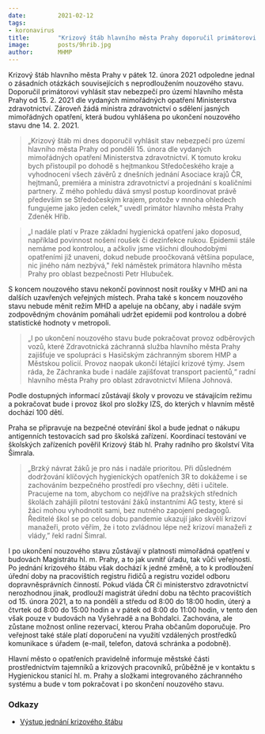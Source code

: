 ```yaml
---
date:         2021-02-12
tags:         
- koronavirus
title:        "Krizový štáb hlavního města Prahy doporučil primátorovi vyhlásit stav nebezpečí"
image: 	      posts/9hrib.jpg
author:       MHMP
---
```


Krizový štáb hlavního města Prahy v pátek 12. února 2021 odpoledne jednal o zásadních otázkách souvisejících s neprodloužením nouzového stavu. Doporučil primátorovi vyhlásit stav nebezpečí pro území hlavního města Prahy od 15. 2. 2021 dle vydaných mimořádných opatření Ministerstva zdravotnictví. Zároveň žádá ministra zdravotnictví o sdělení jasných mimořádných opatření, která budou vyhlášena po ukončení nouzového stavu dne 14. 2. 2021.

> „Krizový štáb mi dnes doporučil vyhlásit stav nebezpečí pro území hlavního města Prahy od pondělí 15. února dle vydaných mimořádných opatření Ministerstva zdravotnictví. K tomuto kroku bych přistoupil po dohodě s hejtmankou Středočeského kraje a vyhodnocení všech závěrů z dnešních jednání Asociace krajů ČR, hejtmanů, premiéra a ministra zdravotnictví a projednání s koaličními partnery. Z mého pohledu dává smysl postup koordinovat právě především se Středočeským krajem, protože v mnoha ohledech fungujeme jako jeden celek,” uvedl primátor hlavního města Prahy Zdeněk Hřib. 

> „I nadále platí v Praze základní hygienická opatření jako doposud, například povinnost nošení roušek či dezinfekce rukou. Epidemii stále nemáme pod kontrolou, a ačkoliv jsme všichni dlouhodobými opatřeními již unaveni, dokud nebude proočkovaná většina populace, nic jiného nám nezbývá," řekl náměstek primátora hlavního města Prahy pro oblast bezpečnosti Petr Hlubuček.

S koncem nouzového stavu nekončí povinnost nosit roušky v MHD ani na dalších uzavřených veřejných místech. Praha také s koncem nouzového stavu nebude měnit režim MHD a apeluje na občany, aby i nadále svým zodpovědným chováním pomáhali udržet epidemii pod kontrolou a dobré statistické hodnoty v metropoli.

> „I po ukončení nouzového stavu bude pokračovat provoz odběrových vozů, které Zdravotnická záchranná služba hlavního města Prahy zajišťuje ve spolupráci s Hasičským záchranným sborem HMP a Městskou policií. Provoz naopak ukončí létající krizové týmy. Jsem ráda, že Záchranka bude i nadále zajišťovat transport pacientů,“ radní hlavního města Prahy pro oblast zdravotnictví Milena Johnová.

Podle dostupných informací zůstávají školy v provozu ve stávajícím režimu a pokračovat bude i provoz škol pro složky IZS, do kterých v hlavním městě dochází 100 dětí.

Praha se připravuje na bezpečné otevírání škol a bude jednat o nákupu antigenních testovacích sad pro školská zařízení. Koordinací testování ve školských zařízeních pověřil Krizový štáb hl. Prahy radního pro školství Víta Šimrala.

> „Brzký návrat žáků je pro nás i nadále prioritou. Při důsledném dodržování klíčových hygienických opatřeních 3R to dokážeme i se zachováním bezpečného prostředí pro všechny, děti i učitele. Pracujeme na tom, abychom co nejdříve na pražských středních školách zahájili pilotní testování žáků instantními AG testy, které si žáci mohou vyhodnotit sami, bez nutného zapojení pedagogů. Ředitelé škol se po celou dobu pandemie ukazují jako skvělí krizoví manažeři, proto věřím, že i toto zvládnou lépe než krizoví manažeři z vlády,” řekl radní Šimral.

I po ukončení nouzového stavu zůstávají v platnosti mimořádná opatření v budovách Magistrátu hl. m. Prahy, a to jak uvnitř úřadu, tak vůči veřejnosti. Po jednání krizového štábu však dochází k jedné změně, a to k prodloužení úřední doby na pracovištích registru řidičů a registru vozidel odboru dopravněsprávních činností. Pokud vláda ČR či ministerstvo zdravotnictví nerozhodnou jinak, prodlouží magistrát úřední dobu na těchto pracovištích od 15. února 2021, a to na pondělí a středu od 8:00 do 18:00 hodin, úterý a čtvrtek od 8:00 do 15:00 hodin a v pátek od 8:00 do 11:00 hodin, v tento den však pouze v budovách na Vyšehradě a na Bohdalci. Zachována, ale zůstane možnost online rezervací, kterou Praha občanům doporučuje. Pro veřejnost také stále platí doporučení na využití vzdálených prostředků komunikace s úřadem (e-mail, telefon, datová schránka a podobně).

Hlavní město o opatřeních pravidelně informuje městské části prostřednictvím tajemníků a krizových pracovníků, průběžně je v kontaktu s Hygienickou stanicí hl. m. Prahy a složkami integrovaného záchranného systému a bude v tom pokračovat i po skončení nouzového stavu.

### Odkazy

* [Výstup jednání krizového štábu](/assets/pdf/vystupks.pdf)
